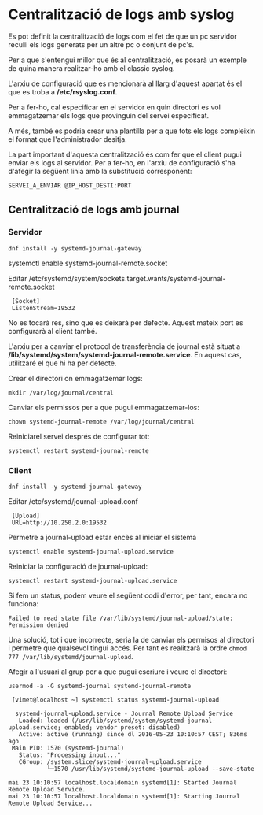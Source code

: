 # Centralització de logs amb syslog
Es pot definit la centralització de logs com el fet de que un pc servidor
reculli els logs generats per un altre pc o conjunt de pc's.

Per a que s'entengui millor que és al centralització, es posarà un exemple
de quina manera realitzar-ho amb el classic syslog. 

L'arxiu de configuració que es mencionarà al llarg d'aquest apartat és 
el que es troba a **/etc/rsyslog.conf**.

Per a fer-ho, cal especificar en el servidor en quin directori es vol
emmagatzemar els logs que provinguin del servei especificat.

A més, també es podria crear una plantilla per a que tots els logs compleixin
el format que l'administrador desitja.

La part important d'aquesta centralització és com fer que el client pugui
enviar els logs al servidor. Per a fer-ho, en l'arxiu de configuració
s'ha d'afegir la següent linia amb la substitució corresponent:

	SERVEI_A_ENVIAR @IP_HOST_DESTI:PORT


## Centralització de logs amb journal
### Servidor

	dnf install -y systemd-journal-gateway 

systemctl enable systemd-journal-remote.socket

Editar /etc/systemd/system/sockets.target.wants/systemd-journal-remote.socket

	 [Socket]
	 ListenStream=19532

No es tocarà res, sino que es deixarà per defecte. Aquest mateix port
es configurarà al client també.

L'arxiu per a canviar el protocol de transferència de journal està situat a 
**/lib/systemd/system/systemd-journal-remote.service**. En aquest cas, utilitzaré
el que hi ha per defecte.

Crear el directori on emmagatzemar logs:

	mkdir /var/log/journal/central

Canviar els permissos per a que pugui emmagatzemar-los:

	chown systemd-journal-remote /var/log/journal/central

Reiniciarel servei després de configurar tot:

	systemctl restart systemd-journal-remote

### Client

	dnf install -y systemd-journal-gateway 

Editar /etc/systemd/journal-upload.conf

	 [Upload]
	 URL=http://10.250.2.0:19532

Permetre a journal-upload estar encès al iniciar el sistema

	systemctl enable systemd-journal-upload.service

Reiniciar la configuració de journal-upload:

	systemctl restart systemd-journal-upload.service

Si fem un status, podem veure el següent codi d'error, per tant, encara
no funciona:

	Failed to read state file /var/lib/systemd/journal-upload/state: Permission denied

Una solució, tot i que incorrecte, seria la de canviar els permisos al directori
i permetre que qualsevol tingui accés. Per tant es realitzarà la ordre
`chmod 777 /var/lib/systemd/journal-upload`.

Afegir a l'usuari al grup per a que pugui escriure i veure el directori:

	usermod -a -G systemd-journal systemd-journal-remote 

	 [vimet@localhost ~] systemctl status systemd-journal-upload
	
	  systemd-journal-upload.service - Journal Remote Upload Service
	   Loaded: loaded (/usr/lib/systemd/system/systemd-journal-upload.service; enabled; vendor preset: disabled)
	   Active: active (running) since dl 2016-05-23 10:10:57 CEST; 836ms ago
	 Main PID: 1570 (systemd-journal)
	   Status: "Processing input..."
	   CGroup: /system.slice/systemd-journal-upload.service
			   └─1570 /usr/lib/systemd/systemd-journal-upload --save-state

	mai 23 10:10:57 localhost.localdomain systemd[1]: Started Journal Remote Upload Service.
	mai 23 10:10:57 localhost.localdomain systemd[1]: Starting Journal Remote Upload Service...

